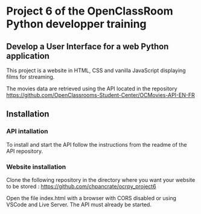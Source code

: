 # Project 6 of the OpenClassRoom Python developper training

## Develop a User Interface for a web Python application

This project is a website in HTML, CSS and vanilla JavaScript displaying films for streaming.

The movies data are retrieved using the API located in the repository https://github.com/OpenClassrooms-Student-Center/OCMovies-API-EN-FR

## Installation

### API intallation

To install and start the API follow the instructions from the readme of the API repository.

### Website installation

Clone the following repository in the directory where you want your website to be stored : https://github.com/chpancrate/ocrpy_project6

Open the file index.html with a browser with CORS disabled or using VSCode and Live Server. The API must already be started.